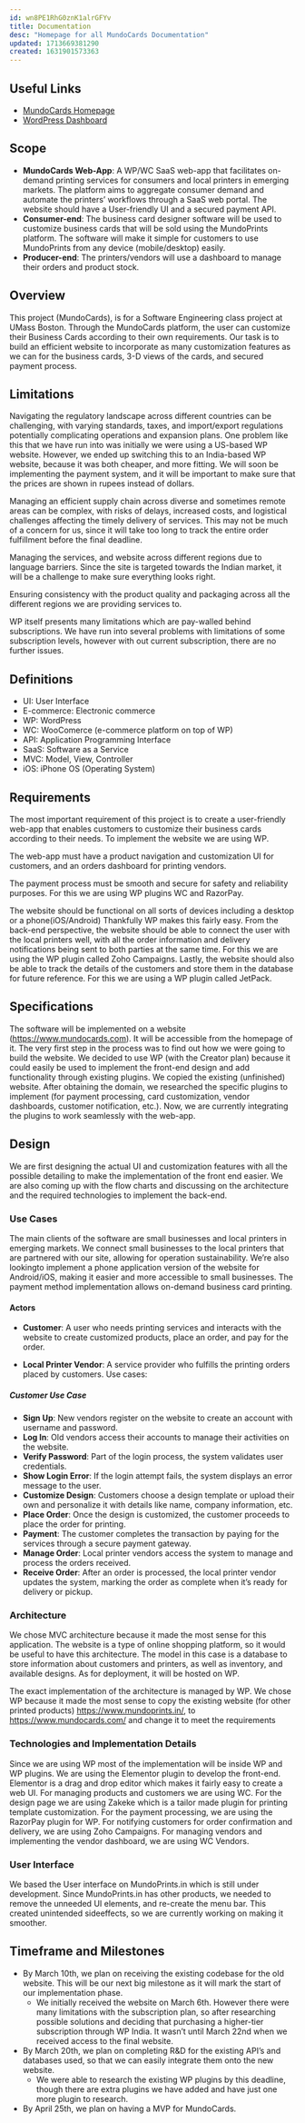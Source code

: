 ```yaml
---
id: wn8PE1RhG0znK1alrGFYv
title: Documentation
desc: "Homepage for all MundoCards Documentation"
updated: 1713669381290
created: 1631901573363
---
```


## Useful Links

- [MundoCards Homepage](https://mundocards.wpcomstaging.com/)
- [WordPress Dashboard](https://mundocards.wpcomstaging.com/wp-admin/)

## Scope

- **MundoCards Web-App**: A WP/WC SaaS web-app that facilitates on-demand printing services for consumers and local printers in emerging markets. The platform aims to aggregate consumer demand and automate the printers’ workflows through a SaaS web portal. The website should have a User-friendly UI and a secured payment API.
- **Consumer-end**: The business card designer software will be used to customize business cards that will be sold using the MundoPrints platform. The software will make it simple for customers to use MundoPrints from any device (mobile/desktop) easily.
- **Producer-end**: The printers/vendors will use a dashboard to manage their orders and product stock.

## Overview

This project (MundoCards), is for a Software Engineering class project at UMass Boston. Through the MundoCards platform, the user can customize their Business Cards according to their own requirements. Our task is to build an efficient website to incorporate as many customization features as we can for the business cards, 3-D views of the cards, and secured payment process.

## Limitations

Navigating the regulatory landscape across different countries can be challenging, with varying standards, taxes, and import/export regulations potentially complicating operations and expansion plans. One problem like this that we have run into was initially we were using a US-based WP website. However, we ended up switching this to an India-based WP website, because it was both cheaper, and more fitting. We will soon be implementing the payment system, and it will be important to make sure that the prices are shown in rupees instead of dollars.

Managing an efficient supply chain across diverse and sometimes remote areas can be complex, with risks of delays, increased costs, and logistical challenges affecting the timely delivery of services. This may not be much of a concern for us, since it will take too long to track the entire order fulfillment before the final deadline.

Managing the services, and website across different regions due to language barriers. Since the site is targeted towards the Indian market, it will be a challenge to make sure everything looks right.

Ensuring consistency with the product quality and packaging across all the different regions we are providing services to.

WP itself presents many limitations which are pay-walled behind subscriptions. We have run into several problems with limitations of some subscription levels, however with out current subscription, there are no further issues.

## Definitions

- UI: User Interface
- E-commerce: Electronic commerce
- WP: WordPress
- WC: WooComerce (e-commerce platform on top of WP)
- API: Application Programming Interface
- SaaS: Software as a Service
- MVC: Model, View, Controller
- iOS: iPhone OS (Operating System)

## Requirements

The most important requirement of this project is to create a user-friendly web-app that enables customers to customize their business cards according to their needs. To implement the website we are using WP.

The web-app must have a product navigation and customization UI for customers, and an orders dashboard for printing vendors.

The payment process must be smooth and secure for safety and reliability purposes. For this we are using WP plugins WC and RazorPay.

The website should be functional on all sorts of devices including a desktop or a phone(iOS/Android) Thankfully WP makes this fairly easy.
From the back-end perspective, the website should be able to connect the user with the local printers well, with all the order information and delivery notifications being sent to both parties at the same time. For this we are using the WP plugin called Zoho Campaigns.
Lastly, the website should also be able to track the details of the customers and store them in the database for future reference. For this we are using a WP plugin called JetPack.

## Specifications

The software will be implemented on a website (https://www.mundocards.com). It will be accessible from the homepage of it. The very first step in the process was to find out how we were going to build the website. We decided to use WP (with the Creator plan) because it could easily be used to implement the front-end design and add functionality through existing plugins. We copied the existing (unfinished) website. After obtaining the domain, we researched the specific plugins to implement (for payment processing, card customization, vendor dashboards, customer notification, etc.). Now, we are currently integrating the plugins to work seamlessly with the web-app.

## Design

We are first designing the actual UI and customization features with all the possible detailing to make the implementation of the front end easier. We are also coming up with the flow charts and discussing on the architecture and the required technologies to implement the back-end.

### Use Cases

The main clients of the software are small businesses and local printers in emerging markets. We connect small businesses to the local printers that are partnered with our site, allowing for operation sustainability. We’re also lookingto implement a phone application version of the website for Android/iOS, making it easier and more accessible to small businesses. The payment method implementation allows on-demand business card printing.

#### Actors

- **Customer**: A user who needs printing services and interacts with the website to create customized products, place an order, and pay for the order.

- **Local Printer Vendor**: A service provider who fulfills the printing orders placed by customers.
Use cases:

##### Customer Use Case

- **Sign Up**: New vendors register on the website to create an account with username and password.
- **Log In**: Old vendors access their accounts to manage their activities on the website.
- **Verify Password**: Part of the login process, the system validates user credentials.
- **Show Login Error**: If the login attempt fails, the system displays an error message to the user.
- **Customize Design**: Customers choose a design template or upload their own and personalize it with details like name, company information, etc.
- **Place Order**: Once the design is customized, the customer proceeds to place the order for printing.
- **Payment**: The customer completes the transaction by paying for the services through a secure payment gateway.
- **Manage Order**: Local printer vendors access the system to manage and process the orders received.
- **Receive Order**: After an order is processed, the local printer vendor updates the system, marking the order as complete when it’s ready for delivery or pickup.

### Architecture

We chose MVC architecture because it made the most sense for this application. The website is a type of online shopping platform, so it would be useful to have this architecture. The model in this case is a database to store information about customers and printers, as well as inventory, and available designs. As for deployment, it will be hosted on WP.

The exact implementation of the architecture is managed by WP. We chose WP because it made the most sense to copy the existing website (for other printed products) https://www.mundoprints.in/, to https://www.mundocards.com/ and change it to meet the requirements

### Technologies and Implementation Details

Since we are using WP most of the implementation will be inside WP and WP plugins. We are using the Elementor plugin to develop the front-end. Elementor is a drag and drop editor which makes it fairly easy to create a web UI. For managing products and customers we are using WC. For the design page we are using Zakeke which is a tailor made plugin for printing template customization. For the payment processing, we are using the RazorPay plugin for WP. For notifying customers for order confirmation and delivery, we are using Zoho Campaigns. For managing vendors and
implementing the vendor dashboard, we are using WC Vendors.

### User Interface

We based the User interface on MundoPrints.in which is still under development. Since MundoPrints.in has other products, we needed to remove the unneeded UI elements, and re-create the menu bar. This created unintended sideeffects, so we are currently working on making it smoother.

## Timeframe and Milestones

- By March 10th, we plan on receiving the existing codebase for the old website. This will be our next big milestone
as it will mark the start of our implementation phase.
    - We initially received the website on March 6th. However there were many limitations with the subscription plan, so after researching possible solutions and deciding that purchasing a higher-tier subscription through WP India. It wasn’t until March 22nd when we received access to the final website.
- By March 20th, we plan on completing R&D for the existing API’s and databases used, so that we can easily integrate them onto the new website.
    - We were able to research the existing WP plugins by this deadline, though there are extra plugins we have added and have just one more plugin to research.
- By April 25th, we plan on having a MVP for MundoCards.
